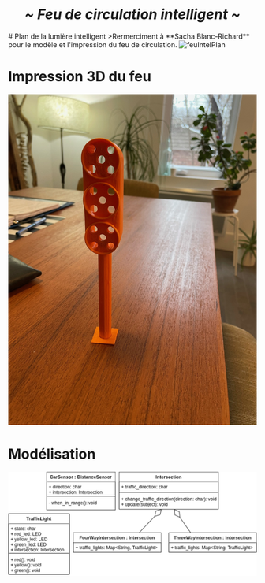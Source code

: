 <h1 align="center"> <i><b> ~ Feu de circulation intelligent ~ </i></b></h1>
# Plan de la lumière intelligent
>Rermerciment à **Sacha Blanc-Richard** pour le modèle et l'impression du feu de circulation.

<img src="feuIntel_plan.jpeg" alt="feuIntelPlan" width="900">

# Impression 3D du feu
<img src="feuIntel_3d.jpeg" alt="feuIntel3D" width="900">

# Modélisation
<img src="modelisation.png" alt="model" width="900">
